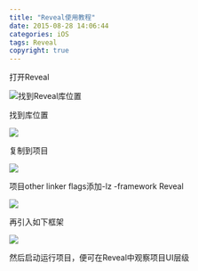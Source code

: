 ```yaml
---
title: "Reveal使用教程"
date: 2015-08-28 14:06:44
categories: iOS
tags: Reveal
copyright: true
---
```


打开Reveal

![找到Reveal库位置](https://www.flyada.com/images/QQ20150828-1@2x.png)

找到库位置

![](https://www.flyada.com/images/QQ20150828-2@2x.png)

复制到项目

![](https://www.flyada.com/images/QQ20150828-3@2x.png)

项目other linker flags添加-lz -framework Reveal

![](https://www.flyada.com/images/QQ20150828-4@2x.png)

再引入如下框架

![](https://www.flyada.com/images/QQ20150828-5@2x.png)

然后启动运行项目，便可在Reveal中观察项目UI层级